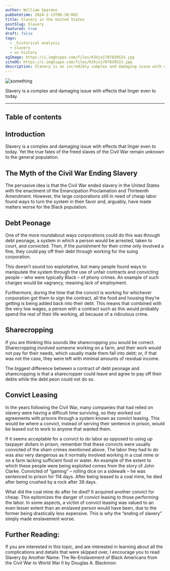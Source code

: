 ```yaml
---
author: William Sparano
pubDatetime: 2024-2-13T08:30:00Z
title: Slavery in the United States
postSlug: Slavery
featured: true
draft: false
tags:
  - _historical analysis
  - slavery
  - us history
ogImage: https://i.imghippo.com/files/K3Xjo1707839533.jpg
siteOG: https://i.imghippo.com/files/K3Xjo1707839533.jpg
description: Slavery is an incredibly complex and damaging issue with effects that linger even today.
---
```


<img src="https://i.imghippo.com/files/K3Xjo1707839533.jpg" alt="something">

Slavery is a complex and damaging issue with effects that linger even to today.

---

## Table of contents

## Introduction

Slavery is a complex and damaging issue with effects that linger even to today. Yet the true fates of the freed slaves of the Civil War remain unknown to the general population.

## The Myth of the Civil War Ending Slavery

The pervasive idea is that the Civil War ended slavery in the United States with the enactment of the Emancipation Proclamation and Thirteenth Amendment. However, the large corporations still in need of cheap labor found ways to turn the system in their favor and, arguably, have made matters worse for the Black population.

## Debt Peonage

One of the more roundabout ways corporations could do this was through debt peonage, a system in which a person would be arrested, taken to court, and convicted. Then, if the punishment for their crime only involved a fine, they could pay off their debt through working for the suing corporation.

This doesn’t sound too exploitative, but many people found ways to manipulate the system through the use of unfair contracts and convicting people – who were typically Black – of phony crimes. An example of such charges would be vagrancy, meaning lack of employment.

Furthermore, during the time that the convict is working for whichever corporation got them to sign the contract, all the food and housing they’re getting is being added back into their debt. This means that combined with the very low wages, a person with a contract such as this would probably spend the rest of their life working, all because of a ridiculous crime.

## Sharecropping

If you are thinking this sounds like sharecropping you would be correct. Sharecropping involved someone working on a farm, and their work would not pay for their needs, which usually made them fall into debt; or, if that was not the case, they were left with minimal amounts of residual income.

The biggest difference between a contract of debt peonage and sharecropping is that a sharecropper could leave and agree to pay off their debts while the debt peon could not do so.

## Convict Leasing

In the years following the Civil War, many companies that had relied on slavery were having a difficult time surviving, so they worked out agreements with prisons through a system known as convict leasing. This would be where a convict, instead of serving their sentence in prison, would be leased out to work to anyone that wanted them.

If it seems acceptable for a convict to do labor as opposed to using up taxpayer dollars in prison, remember that these convicts were usually convicted of the sham crimes mentioned above. The labor they had to do was also very dangerous as it normally involved working in a coal mine or on a farm lacking sufficient food or water. An example of the extent to which these people were being exploited comes from the story of John Clarke. Convicted of “gaming” – rolling dice on a sidewalk – he was sentenced to prison for 114 days. After being leased to a coal mine, he died after being crushed by a rock after 38 days.

What did the coal mine do after he died? It acquired another convict for cheap. This epitomizes the danger of convict leasing to those performing the labor. In some aspects, a victim of convict leasing was valued to an even lesser extent than an enslaved person would have been, due to the former being drastically less expensive. This is why the “ending of slavery” simply made enslavement worse.

## Further Reading:

If you are interested in this topic, and are interested in learning about all the complications and details that were skipped over, I encourage you to read Slavery by Another Name: The Re-Enslavement of Black Americans from the Civil War to World War II by Douglas A. Blackmon.
